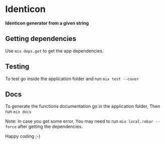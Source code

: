 # Identicon

**Identicon generator from a given string**

## Getting dependencies

Use `mix deps.get` to get the app dependencies.

## Testing

To test go inside the application folder and run `mix test --cover`

## Docs

To generate the functions documentation go in the application folder,
Then run `mix docs`

Note: In case you get some error, You may need to run `mix local.rebar --force` after getting the dependencies.

Happy coding ;-)